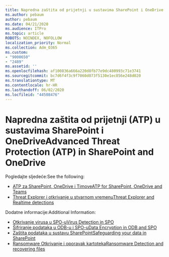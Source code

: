 ```yaml
---
title: Napredna zaštita od prijetnji u sustavima SharePoint i OneDrive
ms.author: pebaum
author: pebaum
ms.date: 04/21/2020
ms.audience: ITPro
ms.topic: article
ROBOTS: NOINDEX, NOFOLLOW
localization_priority: Normal
ms.collection: Adm_O365
ms.custom:
- "9000650"
- "2489"
ms.assetid: ''
ms.openlocfilehash: af100836a666a220d8fb77e9dc480993c71e3741
ms.sourcegitcommit: bc7d6f4f3c9f7060d073f5130e1ec856e248d020
ms.translationtype: MT
ms.contentlocale: hr-HR
ms.lasthandoff: 06/02/2020
ms.locfileid: "44508476"
---
```

# <a name="advanced-threat-protection-atp-in-sharepoint-and-onedrive"></a><span data-ttu-id="315b5-102">Napredna zaštita od prijetnji (ATP) u sustavima SharePoint i OneDrive</span><span class="sxs-lookup"><span data-stu-id="315b5-102">Advanced Threat Protection (ATP) in SharePoint and OneDrive</span></span>

<span data-ttu-id="315b5-103">Pogledajte sljedeće:</span><span class="sxs-lookup"><span data-stu-id="315b5-103">See the following:</span></span>
- [<span data-ttu-id="315b5-104">ATP za SharePoint, OneDrive i Timove</span><span class="sxs-lookup"><span data-stu-id="315b5-104">ATP for SharePoint, OneDrive and Teams</span></span>](https://docs.microsoft.com/microsoft-365/security/office-365-security/atp-for-spo-odb-and-teams)
- [<span data-ttu-id="315b5-105">Threat Explorer i otkrivanje u stvarnom vremenu</span><span class="sxs-lookup"><span data-stu-id="315b5-105">Threat Explorer and Realtime detections</span></span>](https://docs.microsoft.com/microsoft-365/security/office-365-security/threat-explorer-views)


<span data-ttu-id="315b5-106">Dodatne informacije:</span><span class="sxs-lookup"><span data-stu-id="315b5-106">Additional Information:</span></span>

- [<span data-ttu-id="315b5-107">Otkrivanje virusa u SPO-u</span><span class="sxs-lookup"><span data-stu-id="315b5-107">Virus Detection in SPO</span></span>](https://docs.microsoft.com/microsoft-365/security/office-365-security/virus-detection-in-spo)</br>
- [<span data-ttu-id="315b5-108">Šifriranje podataka u ODB-u i SPO-u</span><span class="sxs-lookup"><span data-stu-id="315b5-108">Data Encryption in ODB and SPO</span></span>](https://docs.microsoft.com/microsoft-365/compliance/data-encryption-in-odb-and-spo)</br>
- [<span data-ttu-id="315b5-109">Zaštita podataka u sustavu SharePoint</span><span class="sxs-lookup"><span data-stu-id="315b5-109">Safeguarding your data in SharePoint</span></span>](https://docs.microsoft.com/sharepoint/safeguarding-your-data)</br>
- [<span data-ttu-id="315b5-110">Ransomware Otkrivanje i oporavak kartoteka</span><span class="sxs-lookup"><span data-stu-id="315b5-110">Ransomware Detection and recovering files</span></span>](https://support.office.com/article/Ransomware-detection-and-recovering-your-files-0d90ec50-6bfd-40f4-acc7-b8c12c73637f)